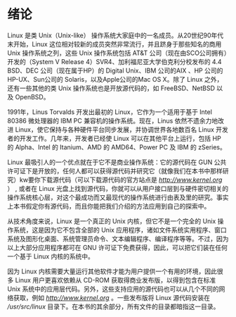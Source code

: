 # 绪论

Linux 是类 Unix（Unix-like） 操作系统大家庭中的一名成员。从20世纪90年代末开始，Linux 这位相对较新的成员突然非常流行，并且跻身于那些知名的商用 Unix 操作系统之列，这些 Unix 操作系统包括 AT&T 公司（现在由SCO公司拥有）开发的（System V Release 4）SVR4、加利福尼亚大学伯克利分校发布的 4.4 BSD、DEC 公司（现在属于HP）的 Digital Unix、IBM 公司的AIX 、HP 公司的HP-UX、Sun公司的 Solaris，以及Apple公司的Mac OS X。除了 Linux 之外，还有一些其他的类 Unix 操作系统也是开放源代码的，如 FreeBSD、NetBSD 以及 OpenBSD。

1991年，Linus Torvalds 开发出最初的 Linux，它作为一个适用于基于 Intel 80386 微处理器的 IBM PC 兼容机的操作系统。现在，Linus 依然不遗余力地改进 Linux，使它保持与各种硬件平台同步发展，并协调世界各地数百名 Linux 开发者的开发工作。几年来，开发者已经使 Linux 可以在其他平台上运行，包括 HP 的 Alpha、Intel 的 Itanium、AMD 的 AMD64、Power PC 及 IBM 的 zSeries。

Linux 最吸引人的一个优点就在于它不是商业操作系统：它的源代码在 GUN 公共许可证下是开放的，任何人都可以获得源代码并研究它（就像我们在本书中那样研究）kw要你下载源代码（可以下载源代码的官方站点是 *http://www.kernel.org* ） , 或者在 Linux 光盘上找到源代码，你就可以从用户接口层到与硬件密切相关的操作系统核心层，对这个最成功而又最现代的操作系统进行由表及里的研究。事实上本书假定你有源代码，而且你能把我们介绍的方法应用到自己的探索中。

从技术角度来说，Linux 是一个真正的 Unix 内核，但它不是一个完全的 Unix 操作系统，这是因为它不包含全部的 Unix 应用程序，诸如文件系统实用程序、窗口系统及图形化桌面、系统管理员命令、文本编辑程序、编译程序等等。不过，因为以上大部分应用程序都可在 GNU 许可证下免费获得，因此，可以把它们装在任何一个基于 Linux 内核的系统中。

因为 Linux 内核需要大量运行其他软件才能为用户提供一个有用的环境，因此很多 Linux 用户更喜欢依赖从 CD-ROM 获取得商业发布版，以得到包含在标准 Unix 系统中的应用层代码。另外，这些支持应用的源代码也可以从几个不同的网络获取，例如 *http://www.kernel.org* 。一些发布版将 Linux 源代码安装在 */usr/src/linux* 目录下。在本书的其余部分，所有文件的目录都暗指这一目录。
